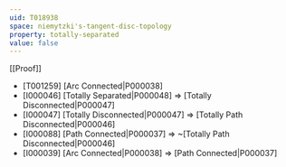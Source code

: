 ```yaml
---
uid: T018938
space: niemytzki's-tangent-disc-topology
property: totally-separated
value: false
---
```

[[Proof]]

* [T001259] [Arc Connected|P000038]
* [I000046] [Totally Separated|P000048] => [Totally Disconnected|P000047]
* [I000047] [Totally Disconnected|P000047] => [Totally Path Disconnected|P000046]
* [I000088] [Path Connected|P000037] => ~[Totally Path Disconnected|P000046]
* [I000039] [Arc Connected|P000038] => [Path Connected|P000037]

